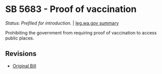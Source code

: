 # SB 5683 - Proof of vaccination
*Status: Prefiled for introduction.* | [leg.wa.gov summary](https://app.leg.wa.gov/billsummary?BillNumber=5683&Year=2021)

Prohibiting the government from requiring proof of vaccination to access public places.

## Revisions
* [Original Bill](1/)